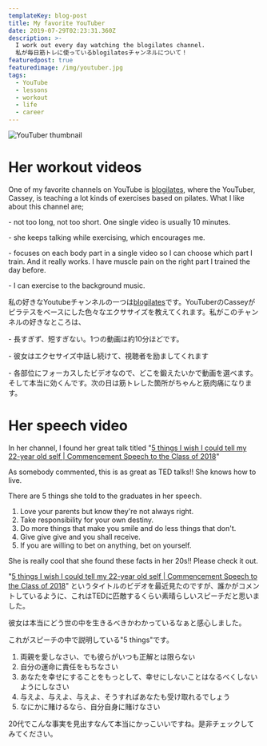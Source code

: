 ```yaml
---
templateKey: blog-post
title: My favorite YouTuber
date: 2019-07-29T02:23:31.360Z
description: >-
  I work out every day watching the blogilates channel.
  私が毎日筋トレに使っているblogilatesチャンネルについて！
featuredpost: true
featuredimage: /img/youtuber.jpg
tags:
  - YouTube
  - lessons
  - workout
  - life
  - career
---
```

![YouTuber thumbnail](/img/youtuber.jpg)

# Her workout videos

One of my favorite channels on YouTube is [blogilates](https://www.youtube.com/user/blogilates), where the YouTuber, Cassey, is teaching a lot kinds of exercises based on pilates. What I like about this channel are;

\- not too long, not too short. One single video is usually 10 minutes.

\- she keeps talking while exercising, which encourages me.

\- focuses on each body part in a single video so I can choose which part I train. And it really works. I have muscle pain on the right part I trained the day before.

\- I can exercise to the background music.

私の好きなYoutubeチャンネルの一つは[blogilates](https://www.youtube.com/user/blogilates)です。YouTuberのCasseyがピラテスをベースにした色々なエクササイズを教えてくれます。私がこのチャンネルの好きなところは、

\- 長すぎず、短すぎない。1つの動画は約10分ほどです。

\- 彼女はエクセサイズ中話し続けて、視聴者を励ましてくれます

\- 各部位にフォーカスしたビデオなので、どこを鍛えたいかで動画を選べます。そして本当に効くんです。次の日は筋トレした箇所がちゃんと筋肉痛になります。

# Her speech video

In her channel, I found her great talk titled "[5 things I wish I could tell my 22-year old self | Commencement Speech to the Class of 2018](https://www.youtube.com/watch?v=UClTz7aEIy0&t=563s)" 

As somebody commented, this is as great as TED talks!! She knows how to live.

There are 5 things she told to the graduates in her speech.

1. Love your parents but know they're not always right.
2. Take responsibility for your own destiny.
3. Do more things that make you smile and do less things that don't.
4. Give give give and you shall receive.
5. If you are willing to bet on anything, bet on yourself.

She is really cool that she found these facts in her 20s!! Please check it out.

"[5 things I wish I could tell my 22-year old self | Commencement Speech to the Class of 2018](https://www.youtube.com/watch?v=UClTz7aEIy0&t=563s)" というタイトルのビデオを最近見たのですが、誰かがコメントしているように、これはTEDに匹敵するくらい素晴らしいスピーチだと思いました。

彼女は本当にどう世の中を生きるべきかわかっているなぁと感心しました。

これがスピーチの中で説明している"5 things"です。

1. 両親を愛しなさい、でも彼らがいつも正解とは限らない
2. 自分の運命に責任をもちなさい
3. あなたを幸せにすることをもっとして、幸せにしないことはなるべくしないようにしなさい
4. 与えよ、与えよ、与えよ、そうすればあなたも受け取れるでしょう
5. なにかに賭けるなら、自分自身に賭けなさい

20代でこんな事実を見出すなんて本当にかっこいいですね。是非チェックしてみてください。
